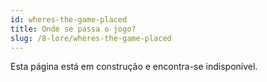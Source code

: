 ```yaml
---
id: wheres-the-game-placed
title: Onde se passa o jogo?
slug: /8-lore/wheres-the-game-placed
---
```


Esta página está em construção e encontra-se indisponível.
